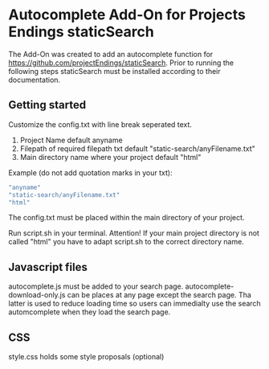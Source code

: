 # Autocomplete Add-On for Projects Endings staticSearch

The Add-On was created to add an autocomplete function for https://github.com/projectEndings/staticSearch. Prior to running the following steps staticSearch must be installed according to their documentation.

## Getting started

Customize the config.txt with line break seperated text.

1. Project Name default anyname
2. Filepath of required filepath txt default "static-search/anyFilename.txt"
3. Main directory name where your project default "html"

Example (do not add quotation marks in your txt):

```javascript
"anyname"
"static-search/anyFilename.txt"
"html"
```

The config.txt must be placed within the main directory of your project.

Run script.sh in your terminal. Attention! If your main project directory is not called "html" you have to adapt script.sh to the correct directory name.

## Javascript files

autocomplete.js must be added to your search page.
autocomplete-download-only.js can be places at any page except the search page. 
Tha latter is used to reduce loading time so users can immedialty use the search automcomplete when they load the search page. 

## CSS

style.css holds some style proposals (optional)